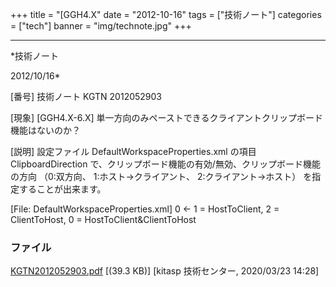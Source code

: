 ﻿+++
title = "[GGH4.X"
date = "2012-10-16"
tags = ["技術ノート"]
categories = ["tech"]
banner = "img/technote.jpg"
+++

-----------------------------------------------------------------------------------------------------------------------------

*技術ノート

2012/10/16*


[番号]
技術ノート KGTN 2012052903

[現象]
[GGH4.X-6.X]
単一方向のみペーストできるクライアントクリップボード機能はないのか？

[説明]
設定ファイル DefaultWorkspaceProperties.xml の項目 ClipboardDirection
で、クリップボード機能の有効/無効、クリップボード機能の方向 （0:双方向、
1:ホスト→クライアント、 2:クライアント→ホスト）
を指定することが出来ます。

[File: DefaultWorkspaceProperties.xml]
<property id="ClipboardDirection" group="ClientAccess"
type="UINT32">
<value>0</value> ← 1 = HostToClient, 2 = ClientToHost, 0 =
HostToClient&ClientToHost
</property>


### ファイル

 
 


[KGTN2012052903.pdf](http://techreport.kitasp.net/attachments/download/4467/KGTN2012052903.pdf)
 [(39.3 KB)] [kitasp 技術センター, 2020/03/23
14:28]


 


 

